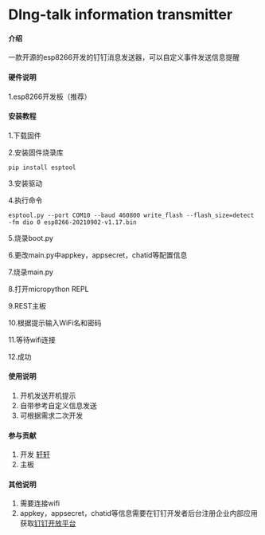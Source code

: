 # DIng-talk information transmitter

#### 介绍
一款开源的esp8266开发的钉钉消息发送器，可以自定义事件发送信息提醒

#### 硬件说明
1.esp8266开发板（推荐）


#### 安装教程

1.下载固件

2.安装固件烧录库

    pip install esptool

3.安装驱动

4.执行命令

    esptool.py --port COM10 --baud 460800 write_flash --flash_size=detect -fm dio 0 esp8266-20210902-v1.17.bin

5.烧录boot.py

6.更改main.py中appkey，appsecret，chatid等配置信息

7.烧录main.py

8.打开micropython REPL

9.REST主板

10.根据提示输入WiFi名和密码

11.等待wifi连接

12.成功


#### 使用说明

1.  开机发送开机提示
2.  自带参考自定义信息发送
3.  可根据需求二次开发

#### 参与贡献

1.  开发 [轩轩](http://gitee.com/cyx200902)
2.  主板


#### 其他说明

1.  需要连接wifi
2.  appkey，appsecret，chatid等信息需要在钉钉开发者后台注册企业内部应用获取[钉钉开放平台](http://open-dev.dingtalk.com/)

